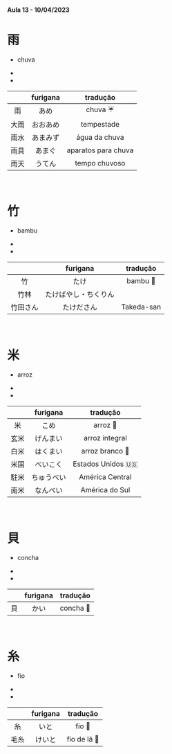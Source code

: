 #### Aula 13 - 10/04/2023


# 雨
- chuva

<ul><li></li><li></li></ul>

|  | furigana | tradução |
|:---:|:---:|:---:|
| 雨 | あめ | chuva ☔️ |
| 大雨 | おおあめ | tempestade |
| 雨水 | あまみず | água da chuva |
| 雨具 | あまぐ | aparatos para chuva |
| 雨天 | うてん | tempo chuvoso |

<br>


# 竹
- bambu

<ul><li></li><li></li></ul>

|  | furigana | tradução |
|:---:|:---:|:---:|
| 竹 | たけ | bambu 🎋 |
| 竹林 | たけばやし・ちくりん |  |
| 竹田さん | たけださん | Takeda-san |

<br>


# 米
- arroz

<ul><li></li><li></li></ul>

|  | furigana | tradução |
|:---:|:---:|:---:|
| 米 | こめ | arroz 🌾 |
| 玄米 | げんまい | arroz integral |
| 白米 | はくまい | arroz branco 🍚 |
| 米国 | べいこく | Estados Unidos 🇺🇸 |
| 駐米 | ちゅうべい | América Central |
| 南米 | なんべい | América do Sul |

<br>


# 貝
- concha

<ul><li></li><li></li></ul>

|  | furigana | tradução |
|:---:|:---:|:---:|
| 貝 | かい | concha 🐚 |

<br>


# 糸
- fio

<ul><li></li><li></li></ul>

|  | furigana | tradução |
|:---:|:---:|:---:|
| 糸 | いと | fio 🧵 |
| 毛糸 | けいと | fio de lã 🧶 |